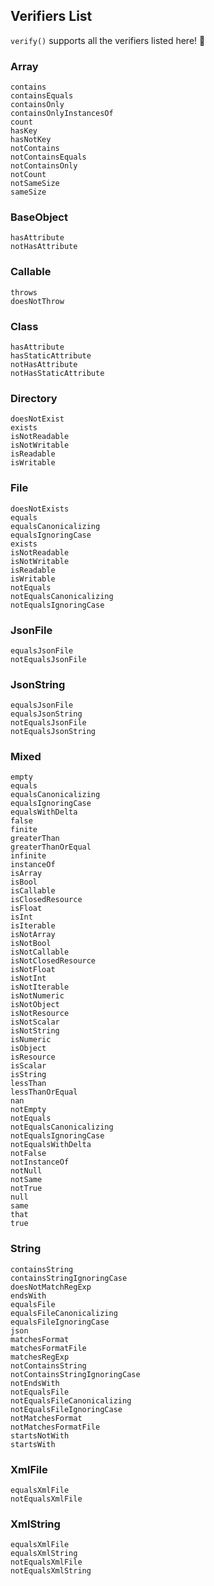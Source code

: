 ## Verifiers List

`verify()` supports all the verifiers listed here! :rocket:

### Array
```
contains
containsEquals
containsOnly
containsOnlyInstancesOf
count
hasKey
hasNotKey
notContains
notContainsEquals
notContainsOnly
notCount
notSameSize
sameSize
```

### BaseObject
```
hasAttribute
notHasAttribute
```

### Callable
```
throws
doesNotThrow
```

### Class
```
hasAttribute
hasStaticAttribute
notHasAttribute
notHasStaticAttribute
```

### Directory
```
doesNotExist
exists
isNotReadable
isNotWritable
isReadable
isWritable
```

### File
```
doesNotExists
equals
equalsCanonicalizing
equalsIgnoringCase
exists
isNotReadable
isNotWritable
isReadable
isWritable
notEquals
notEqualsCanonicalizing
notEqualsIgnoringCase
```

### JsonFile
```
equalsJsonFile
notEqualsJsonFile
```

### JsonString
```
equalsJsonFile
equalsJsonString
notEqualsJsonFile
notEqualsJsonString
```

### Mixed
```
empty
equals
equalsCanonicalizing
equalsIgnoringCase
equalsWithDelta
false
finite
greaterThan
greaterThanOrEqual
infinite
instanceOf
isArray
isBool
isCallable
isClosedResource
isFloat
isInt
isIterable
isNotArray
isNotBool
isNotCallable
isNotClosedResource
isNotFloat
isNotInt
isNotIterable
isNotNumeric
isNotObject
isNotResource
isNotScalar
isNotString
isNumeric
isObject
isResource
isScalar
isString
lessThan
lessThanOrEqual
nan
notEmpty
notEquals
notEqualsCanonicalizing
notEqualsIgnoringCase
notEqualsWithDelta
notFalse
notInstanceOf
notNull
notSame
notTrue
null
same
that
true
```

### String
```
containsString
containsStringIgnoringCase
doesNotMatchRegExp
endsWith
equalsFile
equalsFileCanonicalizing
equalsFileIgnoringCase
json
matchesFormat
matchesFormatFile
matchesRegExp
notContainsString
notContainsStringIgnoringCase
notEndsWith
notEqualsFile
notEqualsFileCanonicalizing
notEqualsFileIgnoringCase
notMatchesFormat
notMatchesFormatFile
startsNotWith
startsWith
```

### XmlFile
```
equalsXmlFile
notEqualsXmlFile
```

### XmlString
```
equalsXmlFile
equalsXmlString
notEqualsXmlFile
notEqualsXmlString
```